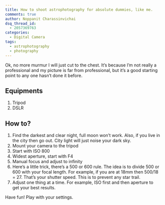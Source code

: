 ```yaml
---
title: How to shoot astrophotography for absolute dummies, like me.
comments: true
author: Noppanit Charassinvichai
dsq_thread_id:
  - 2057369763
categories:
  - Digital Camera
tags:
  - astrophotography
  - photography
---
```

Ok, no more murmur I will just cut to the chest. It&#8217;s because I&#8217;m not really a professional and my picture is far from professional, but it&#8217;s a good starting point to any one hasn&#8217;t done it before.

## Equipments

  1. Tripod
  2. DSLR

## How to?

  1. Find the darkest and clear night, full moon won&#8217;t work. Also, if you live in the city then go out. City light will just noise your dark sky.
  2. Mount your camera to the tripod
  3. Start with ISO 800
  4. Widest aperture, start with F4
  5. Manual focus and adjust to infinity
  6. Here&#8217;s a little trick, there&#8217;s a 500 or 600 rule. The idea is to divide 500 or 600 with your focal length. For example, if you are at 18mm then 500/18 = 27. That&#8217;s your shutter speed. This is to prevent any star trail. 
  7. Adjust one thing at a time. For example, ISO first and then aperture to get your best results.

Have fun! Play with your settings.